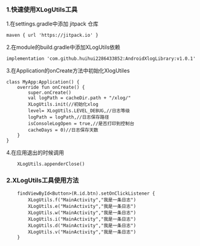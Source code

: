 ### 1.快速使用XLogUtils工具
1.在settings.gradle中添加 jitpack 仓库

    maven { url 'https://jitpack.io' }

2.在module的build.gradle中添加XLogUtils依赖

    implementation 'com.github.huihui2286433852:AndroidXlogLibrary:v1.0.1'

3.在Application的onCreate方法中初始化XlogUtiles

    class MyApp:Application() {
        override fun onCreate() {
            super.onCreate()
            val logPath = cacheDir.path + "/xlog/"
            XLogUtils.init(//初始化xlog
            level= XLogUtils.LEVEL_DEBUG,//日志等级
            logPath = logPath,//日志保存路径
            isConsoleLogOpen = true,//是否打印到控制台
            cacheDays = 0)//日志保存天数
        }
    }

4.在应用退出的时候调用

        XLogUtils.appenderClose()

### 2.XLogUtils工具使用方法

        findViewById<Button>(R.id.btn).setOnClickListener {
            XLogUtils.f("MainActivity","我是一条日志")
            XLogUtils.e("MainActivity","我是一条日志")
            XLogUtils.w("MainActivity","我是一条日志")
            XLogUtils.i("MainActivity","我是一条日志")
            XLogUtils.d("MainActivity","我是一条日志")
            XLogUtils.v("MainActivity","我是一条日志")
        }

